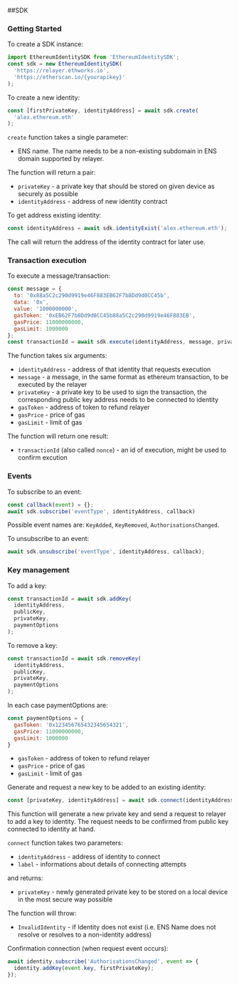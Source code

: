 ##SDK

### Getting Started

To create a SDK instance:

```js
import EthereumIdentitySDK from 'EthereumIdentitySDK';
const sdk = new EthereumIdentitySDK(
  'https://relayer.ethworks.io',
  'https://etherscan.io/{yourapikey}'
);
```

To create a new identity:

```js
const [firstPrivateKey, identityAddress] = await sdk.create(
  'alex.ethereum.eth'
);
```

`create` function takes a single parameter:

- ENS name. The name needs to be a non-existing subdomain in ENS domain supported by relayer.

The function will return a pair:

- `privateKey` - a private key that should be stored on given device as securely as possible
- `identityAddress` - address of new identity contract

To get address existing identity:

```js
const identityAddress = await sdk.identityExist('alex.ethereum.eth');
```

The call will return the address of the identity contract for later use.


### Transaction execution

To execute a message/transaction:

```js
const message = {
  to: '0x88a5C2c290d9919e46F883EB62F7b8Dd9d0CC45b',
  data: '0x',
  value: '1000000000',
  gasToken: '0xEB62F7b8Dd9d0CC45b88a5C2c290d9919e46F883EB',
  gasPrice: 11000000000,
  gasLimit: 1000000
};
const transactionId = await sdk.execute(identityAddress, message, privateKey);
```

The function takes six arguments:

- `identityAddress` - address of that identity that requests execution
- `message` - a message, in the same format as ethereum transaction, to be executed by the relayer
- `privateKey` - a private key to be used to sign the transaction, the corresponding public key address needs to be connected to identity
- `gasToken` - address of token to refund relayer
- `gasPrice` - price of gas 
- `gasLimit` - limit of gas

The function will return one result:

- `transactionId` (also called `nonce`) - an id of execution, might be used to confirm excution


### Events

To subscribe to an event:

```js
const callback(event) = {};
await sdk.subscribe('eventType', identityAddress, callback)
```

Possible event names are: `KeyAdded`, `KeyRemoved`, `AuthorisationsChanged`.

To unsubscribe to an event:

```js
await sdk.unsubscribe('eventType', identityAddress, callback);
```

### Key management

To add a key:

```js
const transactionId = await sdk.addKey(
  identityAddress, 
  publicKey, 
  privateKey,
  paymentOptions
);
```

To remove a key:

```js
const transactionId = await sdk.removeKey(
  identityAddress,
  publicKey,
  privateKey, 
  paymentOptions
);
```

In each case paymentOptions are:

```js
const paymentOptions = {
  gasToken: '0x123456765432345654321',
  gasPrice: 11000000000,
  gasLimit: 1000000
}
```
- `gasToken` - address of token to refund relayer
- `gasPrice` - price of gas 
- `gasLimit` - limit of gas


Generate and request a new key to be added to an existing identity:

```js
const [privateKey, identityAddress] = await sdk.connect(identityAddress, label);
```

This function will generate a new private key and send a request to relayer to add a key to identity. The request needs to be confirmed from public key connected to identity at hand.

`connect` function takes two parameters:

- `identityAddress` - address of identity to connect
- `label` - informations about details of connecting attempts

and returns:

- `privateKey` - newly generated private key to be stored on a local device in the most secure way possible


The function will throw:

- `InvalidIdentity` - if Identity does not exist (i.e. ENS Name does not resolve or resolves to a non-identity address)


Confirmation connection (when request event occurs):

```js
await identity.subscribe('AuthorisationsChanged', event => {
  identity.addKey(event.key, firstPrivateKey);
});
```
